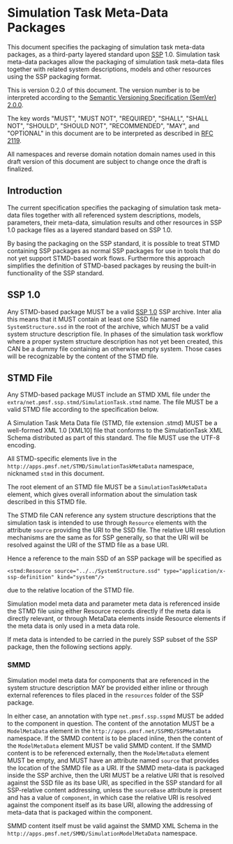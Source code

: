 # Simulation Task Meta-Data Packages

This document specifies the packaging of simulation task meta-data
packages, as a third-party layered standard upon [SSP][] 1.0.  Simulation task
meta-data packages allow the packaging of simulation task meta-data
files together with related system descriptions, models and other
resources using the SSP packaging format.

This is version 0.2.0 of this document. The version number is
to be interpreted according to the [Semantic Versioning Specification
(SemVer) 2.0.0][SemVer2.0.0].

The key words "MUST", "MUST NOT", "REQUIRED", "SHALL", "SHALL NOT",
"SHOULD", "SHOULD NOT", "RECOMMENDED",  "MAY", and "OPTIONAL" in this
document are to be interpreted as described in [RFC 2119][].

All namespaces and reverse domain notation domain names used in this
draft version of this document are subject to change once the draft
is finalized.

[SSP]: https://ssp-standard.org/
[SemVer2.0.0]: http://semver.org/spec/v2.0.0.html
[RFC 2119]: https://www.ietf.org/rfc/rfc2119.txt

## Introduction

The current specification specifies the packaging of simulation task
meta-data files together with all referenced system descriptions,
models, parameters, their meta-data, simulation results and other
resources in SSP 1.0 package files as a layered standard based on SSP
1.0.

By basing the packaging on the SSP standard, it is possible to treat
STMD containing SSP packages as normal SSP packages for use in tools
that do not yet support STMD-based work flows. Furthermore this
approach simplifies the definition of STMD-based packages by reusing
the built-in functionality of the SSP standard.

## SSP 1.0

Any STMD-based package MUST be a valid [SSP 1.0][SSP10] SSP archive.
Inter alia this means that it MUST contain at least one SSD file named
`SystemStructure.ssd` in the root of the archive, which MUST be a valid
system structure description file. In phases of the simulation task
workflow where a proper system structure description has not yet been
created, this CAN be a dummy file containing an otherwise empty system.
Those cases will be recognizable by the content of the STMD file.

[SSP10]: https://ssp-standard.org/publications/SSP10/SystemStructureAndParameterization10.pdf

## STMD File

Any STMD-based package MUST include an STMD XML file under the
`extra/net.pmsf.ssp.stmd/SimulationTask.stmd` name. The file MUST be
a valid STMD file according to the specification below.

A Simulation Task Meta Data file (STMD, file extension .stmd) MUST be a
well-formed XML 1.0 [XML10] file that conforms to the SimulationTask XML
Schema distributed as part of this standard.  The file MUST use the
UTF-8 encoding.

All STMD-specific elements live in the `http://apps.pmsf.net/STMD/SimulationTaskMetaData`
namespace, nicknamed `stmd` in this document.

The root element of an STMD file MUST be a `SimulationTaskMetaData` element,
which gives overall information about the simulation task described in
this STMD file.

The STMD file CAN reference any system structure descriptions that the
simulation task is intended to use through `Resource` elements with the
attribute `source` providing the URI to the SSD file. The relative URI
resolution mechanisms are the same as for SSP generally, so that the
URI will be resolved against the URI of the STMD file as a base URI.

Hence a reference to the main SSD of an SSP package will be specified
as

`<stmd:Resource source="../../SystemStructure.ssd" type="application/x-ssp-definition" kind="system"/>`

due to the relative location of the STMD file.

Simulation model meta data and parameter meta data is referenced inside
the STMD file using either Resource records directly if the meta data is
directly relevant, or through MetaData elements inside Resource elements
if the meta data is only used in a meta data role.

If meta data is intended to be carried in the purely SSP subset of the SSP
package, then the following sections apply.

### SMMD

Simulation model meta data for components that are referenced in the
system structure description MAY be provided either inline or through
external references to files placed in the `resources` folder of the
SSP package.

In either case, an annotation with type `net.pmsf.ssp.sspmd` MUST be
added to the component in question. The content of the annotation
MUST be a `ModelMetaData` element in the `http://apps.pmsf.net/SSPMD/SSPMetaData`
namespace.  If the SMMD content is to be placed inline, then the
content of the `ModelMetaData` element MUST be valid SMMD content.  If the
SMMD content is to be referenced externally, then the `ModelMetaData` element
MUST be empty, and MUST have an attribute named `source` that provides
the location of the SMMD file as a URI.  If the SMMD meta-data is
packaged inside the SSP archive, then the URI MUST be a relative URI
that is resolved against the SSD file as its base URI, as specified
in the SSP standard for all SSP-relative content addressing, unless the
`sourceBase` attribute is present and has a value of `component`, in which
case the relative URI is resolved against the component itself as its base URI,
allowing the addressing of meta-data that is packaged within the component.

SMMD content itself must be valid against the SMMD XML Schema in the
`http://apps.pmsf.net/SMMD/SimulationModelMetaData` namespace.

